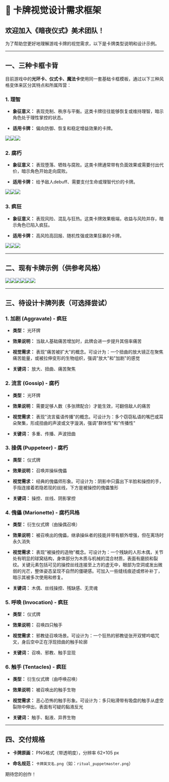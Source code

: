 # 🎨 卡牌视觉设计需求框架

## 欢迎加入《暗夜仪式》美术团队！

为了帮助您更好地理解游戏卡牌的视觉需求，以下是卡牌类型说明和设计示例。

---

## 一、三种卡框卡背

目前游戏中的**光环卡、仪式卡、魔法卡**使用同一套基础卡框模板，通过以下三种风格变体来区分其特点和所属阵营：

### 1. 理智

- **象征意义：** 表现克制、秩序与平衡。这类卡牌往往能够恢复或维持理智，暗示角色处于理性掌控的状态。

- **适用卡牌：** 偏向防御、恢复和稳定增益效果的卡牌。

![](..\..\img\0_1_sane.png)![](..\..\img\1_1_sane.png)![](..\..\img\2_1_sane.png)

### 2. 腐朽

- **象征意义：** 表现堕落、牺牲与腐败。这类卡牌通常带有负面效果或需要付出代价，暗示角色开始走向腐败。

- **适用卡牌：** 给予敌人debuff、需要支付生命或理智代价的卡牌。

![](..\..\img\0_2_decay.png)![](..\..\img\1_2_decay.png)![](..\..\img\2_2_decay.png)

### 3. 疯狂

- **象征意义：** 表现风险、混乱与狂热。这类卡牌效果极端，收益与风险并存，暗示角色已陷入疯狂。

- **适用卡牌：** 高风险高回报、随机性强或效果狂暴的卡牌。

![](..\..\img\0_3_crazy.png)![](..\..\img\1_3_crazy.png)![](..\..\img\2_3_crazy.png)

---

## 二、现有卡牌示例（供参考风格）

![](E:\github\07_RitualCardDocs\img\original_sword.png)![](E:\github\07_RitualCardDocs\img\original_beat.png)![](E:\github\07_RitualCardDocs\img\original_whale_fall.png)![](E:\github\07_RitualCardDocs\img\gaze.png)![](E:\github\07_RitualCardDocs\img\fate.png)![](..\..\img\original_assimilate.png)

---

## 三、待设计卡牌列表（可选择尝试）

### 1. 加剧 (Aggravate) - 疯狂

- **类型：** 光环牌

- **效果说明：** 当敌人基础痛苦增加时，此牌会进一步提升其倍率痛苦

- **视觉需求：** 表现"痛苦被扩大"的概念。可设计为：一个扭曲的放大镜正在聚焦痛苦能量，或被拉伸变形的生物组织，强调"放大"和"加剧"的感觉

- **关键词：** 放大、扭曲、痛苦聚焦

### 2. 流言 (Gossip) - 腐朽

- **类型：** 光环牌

- **效果说明：** 需要足够人数（多张牌配合）才能生效，可翻倍敌人的痛苦

- **视觉需求：** 表现"流言蜚语传播"的概念。可设计为：多个窃窃私语的嘴巴或耳朵聚集，形成扭曲的声波或文字漩涡，强调"群体性"和"传播性"

- **关键词：** 多重、传播、声波扭曲

### 3. 操偶 (Puppeteer) - 腐朽

- **类型：** 仪式牌

- **效果说明：** 召唤并操纵傀儡

- **视觉需求：** 经典的傀儡师形象。可设计为：阴影中只露出下半脸和操控的手，手指连接着若隐若现的丝线，下方是被操控的傀儡雏形

- **关键词：** 操控、丝线、阴影掌控

### 4. 傀儡 (Marionette) - 腐朽风格

- **类型：** 衍生仪式牌（由操偶召唤）

- **效果说明：** 被召唤出的傀儡，继承操纵者的技能并带有额外增强，但在离场时永久消失

- **视觉需求：** 表现"被操控的造物"概念。可设计为：一个残缺的人形木偶，关节处有明显的球窝结构，身体部分为木质与机械的混合材质，表面有磨损和裂纹。关键元素包括可见的操控丝线连接至上方的虚无中，眼部为空洞或发出微弱的光芒，整体姿态呈现不自然的僵硬感。可加入一些缝线痕迹或修补补丁，暗示其被多次使用和修复。

- **关键词：** 木偶、丝线操控、残缺感、无灵魂

### 5. 呼唤 (Invocation) - 疯狂

- **类型：** 仪式牌

- **效果说明：** 召唤四只触手

- **视觉需求：** 邪教徒召唤场景。可设计为：一个狂热的邪教徒张开双臂吟唱咒文，身后空中正在浮现扭曲的触手轮廓

- **关键词：** 召唤、邪教、触手显现

### 6. 触手 (Tentacles) - 疯狂

- **类型：** 衍生仪式牌（由呼唤召唤）

- **效果说明：** 被召唤出的触手生物

- **视觉需求：** 恶心恐怖的触手形象。可设计为：多只粘滑带有吸盘的触手从虚空裂隙中伸出，表面有可疑的黏液反光

- **关键词：** 触手、黏液、异界生物

---

## 四、交付规格

- **卡牌原画：** PNG格式（带透明度），分辨率 62×105 px

- **命名规范：** `卡牌英文名.png`（如：`ritual_puppetmaster.png`）

期待您的创作！


